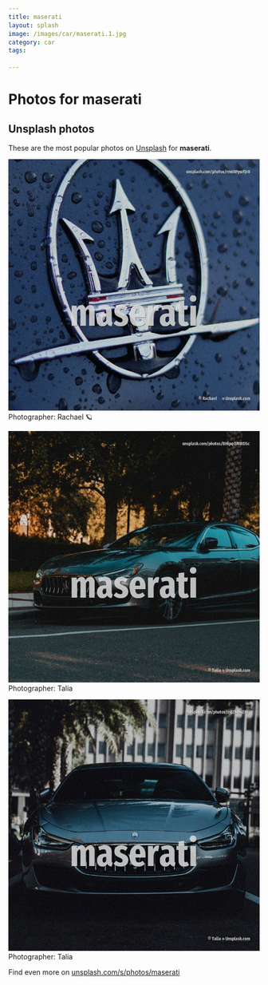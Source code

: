 ```yaml
---
title: maserati
layout: splash
image: /images/car/maserati.1.jpg
category: car
tags:

---
```

# Photos for maserati
 
## Unsplash photos
These are the most popular photos on [Unsplash](https://unsplash.com) for **maserati**.
 
![maserati](/images/car/maserati.1.jpg)
Photographer:  Rachael 🪐
 
![maserati](/images/car/maserati.2.jpg)
Photographer:  Talia
 
![maserati](/images/car/maserati.3.jpg)
Photographer:  Talia
 
Find even more on [unsplash.com/s/photos/maserati](https://unsplash.com/s/photos/maserati)
 
